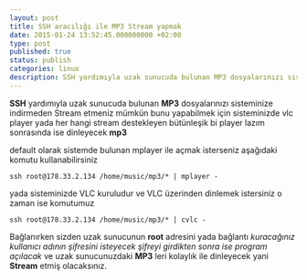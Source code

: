 ```yaml
---
layout: post
title: SSH aracılığı ile MP3 Stream yapmak
date: 2015-01-24 13:52:45.000000000 +02:00
type: post
published: true
status: publish
categories: linux
description: SSH yardımıyla uzak sunucuda bulunan MP3 dosyalarınızı sisteminize indirmeden Stream etmeniz mümkün bunu yapabilmek için sisteminizde vlc player
---
```

**SSH** yardımıyla uzak sunucuda bulunan **MP3** dosyalarınızı sisteminize indirmeden Stream etmeniz mümkün bunu yapabilmek için sisteminizde vlc player yada her hangi stream destekleyen bütünleşik bi player lazım sonrasında ise dinleyecek **mp3**

default olarak sistemde bulunan mplayer ile açmak isterseniz aşağıdaki komutu kullanabilirsiniz

    ssh root@178.33.2.134 /home/music/mp3/* | mplayer -

yada sisteminizde VLC kuruludur ve VLC üzerinden dinlemek istersiniz o zaman ise komutumuz

    ssh root@178.33.2.134 /home/music/mp3/* | cvlc -

Bağlanırken sizden uzak sunucunun **root** adresini yada bağlantı _kuracağınız kullanıcı adının şifresini isteyecek şifreyi girdikten sonra ise program açılacak_ ve uzak sunucunuzdaki **MP3** leri kolaylık ile dinleyecek yani **Stream** etmiş olacaksınız.
